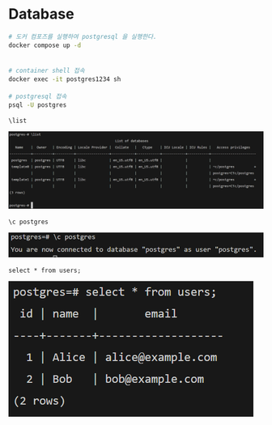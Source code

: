 # Database

```sh
# 도커 컴포즈를 실행하여 postgresql 을 실행한다.
docker compose up -d


# container shell 접속
docker exec -it postgres1234 sh

# postgresql 접속
psql -U postgres

```

```psql
\list
```

![postgres database list](image.png)

```psql
\c postgres
```

![connect to postgres](image-1.png)

```psql
select * from users;
```

![alt text](image-2.png)
